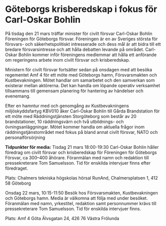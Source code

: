 # Göteborgs krisberedskap i fokus för Carl-Oskar Bohlin

På tisdag den 21 mars träffar minister för civilt försvar Carl\-Oskar Bohlin Föreningen för Göteborgs försvar. Föreningen är en av Sveriges största för försvars\- och säkerhetspolitiskt intresserade och dess mål är att bidra till ett bredare försvarsintresse och att hålla debatten levande på området. Carl\-Oskar Bohlin kommer inför föreningens medlemmar att hålla ett anförande om regeringens arbete inom civilt försvar och krisberedskap.

Ministern för civilt försvar fortsätter sedan på onsdagen med att besöka regementet Amf 4 för ett möte med Göteborgs hamn, Försvarsmakten och Kustbevakningen. Mötet handlar om samarbetet och den samverkan som existerar mellan aktörerna. Det kan handla om löpande operativ verksamhet tillsammans till gemensam planering för hantering av händelser och evenemang.

Efter en hamntur med och genomgång av Kustbevakningens miljöskyddsfartyg KBV010 åker Carl\-Oskar Bohlin till Gårda Brandstation för ett möte med Räddningstjänsten Storgöteborg som består av 20 brandstationer, 10 räddningsvärn och två utbildnings\- och övningsanläggningar. Mötet kommer handla om aktuella frågor inom räddningstjänstområdet med fokus på bland annat civilt försvar, NATO och personalförsörjning

**Tidpunkter för media:**
Tisdag 21 mars 18:00\-19:30
Carl\-Oskar Bohlin håller föredrag om civilt försvar och krisberedskap för Föreningen för Göteborgs Försvar, ca 300–400 åhörare. Föranmälan med namn och redaktion till pressekreterare Tom Samuelsson. Tid för enskilda intervjuer finns efter föredraget.

Plats: Chalmers tekniska högskolas hörsal RunAnd, Chalmersplatsen 1, 412 58 Göteborg

Onsdag 22 mars, 10:15\-11:50
Besök hos Försvarsmakten, Kustbevakningen och Göteborgs hamn. Media är välkomna att följa med under besöket. Föranmälan med namn, yrkestitel, redaktion samt personnummer krävs till pressekreterare Tom Samuelsson. Tid för enskilda intervjuer finns.

Plats: Amf 4 Göta Älvsgatan 24, 426 76 Västra Frölunda
